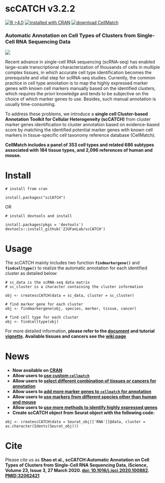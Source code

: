 # scCATCH v3.2.2
[![R >4.0](https://img.shields.io/badge/R-%3E%3D4.0-brightgreen)](https://www.r-project.org/) <a href='#cran'>![installed with CRAN](https://img.shields.io/badge/installed%20with-CRAN-blue)</a> [![download CellMatch](https://img.shields.io/badge/download-CellMatch-orange.svg)](https://github.com/ZJUFanLab/scCATCH/tree/master/data)

### Automatic Annotation on Cell Types of Clusters from Single-Cell RNA Sequencing Data

<img src='https://github.com/ZJUFanLab/scCATCH_performance_comparison/blob/master/Overview.png'>

Recent advance in single-cell RNA sequencing (scRNA-seq) has enabled large-scale transcriptional characterization of thousands of cells in multiple complex tissues, in which accurate cell type identification becomes the prerequisite and vital step for scRNA-seq studies. Currently, the common practice in cell type annotation is to map the highly expressed marker genes with known cell markers manually based on the identified clusters, which requires the priori knowledge and tends to be subjective on the choice of which marker genes to use. Besides, such manual annotation is usually time-consuming.

To address these problems, we introduce a __single cell Cluster-based Annotation Toolkit for Cellular Heterogeneity (scCATCH)__ from cluster marker genes identification to cluster annotation based on evidence-based score by matching the identified potential marker genes with known cell markers in tissue-specific cell taxonomy reference database (CellMatch).

__CellMatch includes a panel of 353 cell types and related 686 subtypes associated with 184 tissue types, and 2,096 references of human and mouse.__

# Install
```
# install from cran

install.packages("scCATCH")
```
OR
```
# install devtools and install

install.packages(pkgs = 'devtools')
devtools::install_github('ZJUFanLab/scCATCH')
```

# Usage
The scCATCH mainly includes two function __`findmarkergene()`__ and __`findcelltype()`__ to realize the automatic annotation for each identified cluster as detailed below:

```
# sc_data is the scRNA-seq data matrix 
# sc_cluster is a character containing the cluster information

obj <- createscCATCH(data = sc_data, cluster = sc_cluster)

# find marker gene for each cluster
obj <- findmarkergene(obj, species, marker, tissue, cancer)

# find cell type for each cluster
obj <- findcelltype(obj)

```

For more detailed information, __please refer to the [document](https://raw.githack.com/ZJUFanLab/scCATCH/master/vignettes/scCATCH.pdf) and tutorial [vignette](https://raw.githack.com/ZJUFanLab/scCATCH_performance_comparison/master/scCATCH/tutorial.html). Available tissues and cancers see the [wiki page](https://github.com/ZJUFanLab/scCATCH/wiki)__

# <a name='cran'>News</a>
- __Now available on [CRAN](https://CRAN.R-project.org/package=scCATCH)__
- __Allow users to [use custom `cellmatch`](https://github.com/ZJUFanLab/scCATCH/wiki/Use-custom-cellmatch)__
- __Allow users to [select different combination of tissues or cancers for annotation](https://github.com/ZJUFanLab/scCATCH/wiki/Select-different-combination-of-tissues-or-cancers-for-annotation)__
- __Allow users to [add more marker genes to `cellmatch` for annotation](https://github.com/ZJUFanLab/scCATCH/wiki/Add-more-marker-genes-to-cellmatch-for-annotation)__
- __Allow users to [use markers from different species other than human and mouse](https://github.com/ZJUFanLab/scCATCH/wiki/Use-markers-from-different-species)__
- __Allow users to [use more methods to identify highly expressed genes](https://github.com/ZJUFanLab/scCATCH/wiki/Use-more-methods-to-identify-highly-expressed-genes)__
- __Create scCATCH object from Seurat object with the following code:__

`obj <- createscCATCH(data = Seurat_obj[['RNA']]@data, cluster = as.character(Idents(Seurat_obj)))`

# Cite
Please cite us as __Shao et al., scCATCH:Automatic Annotation on Cell Types of Clusters from Single-Cell RNA Sequencing Data, iScience, Volume 23, Issue 3, 27 March 2020. [doi: 10.1016/j.isci.2020.100882](https://www.sciencedirect.com/science/article/pii/S2589004220300663). [PMID:32062421](https://pubmed.ncbi.nlm.nih.gov/32062421/)__
